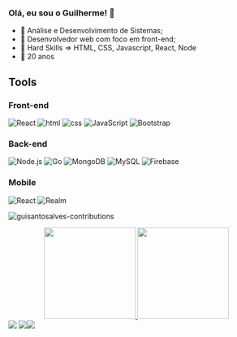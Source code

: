 ### Olá, eu sou o Guilherme! 👋
- 🔭 Análise e Desenvolvimento de Sistemas;
- 🌱 Desenvolvedor web com foco em front-end;
- 👯 Hard Skills => HTML, CSS, Javascript, React, Node
- 🤔 20 anos
## Tools

### Front-end
![React](https://img.shields.io/badge/React-61DAFB?style=for-the-badge&logo=React&logoColor=black)
![html](https://img.shields.io/badge/HTML5-E34F26?style=for-the-badge&logo=html5&logoColor=white)
![css](https://img.shields.io/badge/CSS3-1572B6?style=for-the-badge&logo=css3&logoColor=white)
![JavaScript](https://img.shields.io/badge/JavaScript-F7DF1E?style=for-the-badge&logo=JavaScript&logoColor=black)
![Bootstrap](https://img.shields.io/badge/Bootstrap-7952B3?style=for-the-badge&logo=Bootstrap&logoColor=white)

### Back-end
![Node.js](https://img.shields.io/badge/Node.js-339933?style=for-the-badge&logo=Node.js&logoColor=black)
![Go](https://img.shields.io/badge/Go-00ADD8?style=for-the-badge&logo=go&logoColor=black)
![MongoDB](https://img.shields.io/badge/MongoDB-47A248?style=for-the-badge&logo=MongoDB&logoColor=white)
![MySQL](https://img.shields.io/badge/MySQL-4479A1?style=for-the-badge&logo=MySQL&logoColor=white)
![Firebase](https://img.shields.io/badge/Firebase-4479A1?style=for-the-badge&logo=Firebase&logoColor=white)

### Mobile
![React](https://img.shields.io/badge/React-61DAFB?style=for-the-badge&logo=React&logoColor=black)
![Realm](https://img.shields.io/badge/Realm-FFCA28?style=for-the-badge&logo=Realm&logoColor=black)


![guisantosalves-contributions](https://activity-graph.herokuapp.com/graph?username=guisantosalves&theme=react-dark)
<div align="center">
  <a href="https://github.com/guisantosalves">
  <img height="180em" src="https://github-readme-stats.vercel.app/api?username=guisantosalves&show_icons=true&theme=chartreuse-dark&include_all_commits=true&count_private=true"/>
  <img height="180em" src="https://github-readme-stats.vercel.app/api/top-langs/?username=guisantosalves&layout=compact&langs_count=7&theme=chartreuse-dark"/>
</div>


  <div> 
  <a href="https://www.instagram.com/guilherme_2002x" target="_blank"><img src="https://img.shields.io/badge/-Instagram-%23E4405F?style=for-the-badge&logo=instagram&logoColor=white" target="_blank"></a>
  <a href = "mailto:workguisantos@gmail.com"><img src="https://img.shields.io/badge/-Gmail-%23333?style=for-the-badge&logo=gmail&logoColor=white" target="_blank"></a
  <a href="https://www.linkedin.com/in/guilherme-santos-1073b8201/" target="_blank"><img src="https://img.shields.io/badge/-LinkedIn-%230077B5?style=for-the-badge&logo=linkedin&logoColor=white" target="_blank"></a> 
</div> 
  
  

 

